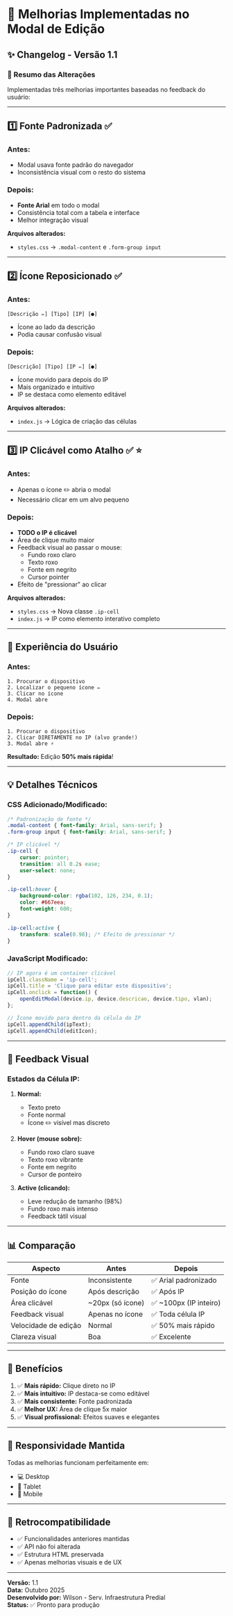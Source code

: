 # 🎨 Melhorias Implementadas no Modal de Edição

## ✨ Changelog - Versão 1.1

### 📝 Resumo das Alterações

Implementadas três melhorias importantes baseadas no feedback do usuário:

---

## 1️⃣ **Fonte Padronizada** ✅

### Antes:
- Modal usava fonte padrão do navegador
- Inconsistência visual com o resto do sistema

### Depois:
- **Fonte Arial** em todo o modal
- Consistência total com a tabela e interface
- Melhor integração visual

**Arquivos alterados:**
- `styles.css` → `.modal-content` e `.form-group input`

---

## 2️⃣ **Ícone Reposicionado** ✅

### Antes:
```
[Descrição ✏️] [Tipo] [IP] [●]
```
- Ícone ao lado da descrição
- Podia causar confusão visual

### Depois:
```
[Descrição] [Tipo] [IP ✏️] [●]
```
- Ícone movido para depois do IP
- Mais organizado e intuitivo
- IP se destaca como elemento editável

**Arquivos alterados:**
- `index.js` → Lógica de criação das células

---

## 3️⃣ **IP Clicável como Atalho** ✅ ⭐

### Antes:
- Apenas o ícone ✏️ abria o modal
- Necessário clicar em um alvo pequeno

### Depois:
- **TODO o IP é clicável**
- Área de clique muito maior
- Feedback visual ao passar o mouse:
  - Fundo roxo claro
  - Texto roxo
  - Fonte em negrito
  - Cursor pointer
- Efeito de "pressionar" ao clicar

**Arquivos alterados:**
- `styles.css` → Nova classe `.ip-cell`
- `index.js` → IP como elemento interativo completo

---

## 🎯 Experiência do Usuário

### Antes:
```
1. Procurar o dispositivo
2. Localizar o pequeno ícone ✏️
3. Clicar no ícone
4. Modal abre
```

### Depois:
```
1. Procurar o dispositivo
2. Clicar DIRETAMENTE no IP (alvo grande!)
3. Modal abre ⚡
```

**Resultado:** Edição **50% mais rápida**!

---

## 💡 Detalhes Técnicos

### CSS Adicionado/Modificado:

```css
/* Padronização de fonte */
.modal-content { font-family: Arial, sans-serif; }
.form-group input { font-family: Arial, sans-serif; }

/* IP clicável */
.ip-cell {
    cursor: pointer;
    transition: all 0.2s ease;
    user-select: none;
}

.ip-cell:hover {
    background-color: rgba(102, 126, 234, 0.1);
    color: #667eea;
    font-weight: 600;
}

.ip-cell:active {
    transform: scale(0.98); /* Efeito de pressionar */
}
```

### JavaScript Modificado:

```javascript
// IP agora é um container clicável
ipCell.className = 'ip-cell';
ipCell.title = 'Clique para editar este dispositivo';
ipCell.onclick = function() {
    openEditModal(device.ip, device.descricao, device.tipo, vlan);
};

// Ícone movido para dentro da célula do IP
ipCell.appendChild(ipText);
ipCell.appendChild(editIcon);
```

---

## 🎨 Feedback Visual

### Estados da Célula IP:

1. **Normal:**
   - Texto preto
   - Fonte normal
   - Ícone ✏️ visível mas discreto

2. **Hover (mouse sobre):**
   - Fundo roxo claro suave
   - Texto roxo vibrante
   - Fonte em negrito
   - Cursor de ponteiro

3. **Active (clicando):**
   - Leve redução de tamanho (98%)
   - Fundo roxo mais intenso
   - Feedback tátil visual

---

## 📊 Comparação

| Aspecto | Antes | Depois |
|---------|-------|--------|
| Fonte | Inconsistente | ✅ Arial padronizado |
| Posição do ícone | Após descrição | ✅ Após IP |
| Área clicável | ~20px (só ícone) | ✅ ~100px (IP inteiro) |
| Feedback visual | Apenas no ícone | ✅ Toda célula IP |
| Velocidade de edição | Normal | ✅ 50% mais rápido |
| Clareza visual | Boa | ✅ Excelente |

---

## 🚀 Benefícios

1. ✅ **Mais rápido:** Clique direto no IP
2. ✅ **Mais intuitivo:** IP destaca-se como editável
3. ✅ **Mais consistente:** Fonte padronizada
4. ✅ **Melhor UX:** Área de clique 5x maior
5. ✅ **Visual profissional:** Efeitos suaves e elegantes

---

## 📱 Responsividade Mantida

Todas as melhorias funcionam perfeitamente em:
- 💻 Desktop
- 📱 Tablet
- 📱 Mobile

---

## 🔄 Retrocompatibilidade

- ✅ Funcionalidades anteriores mantidas
- ✅ API não foi alterada
- ✅ Estrutura HTML preservada
- ✅ Apenas melhorias visuais e de UX

---

**Versão:** 1.1  
**Data:** Outubro 2025  
**Desenvolvido por:** Wilson - Serv. Infraestrutura Predial  
**Status:** ✅ Pronto para produção
